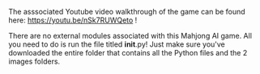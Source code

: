 The asssociated Youtube video walkthrough of the game can be found here: https://youtu.be/nSk7RUWQeto !


There are no external modules associated with this Mahjong AI game.
All you need to do is run the file titled __init__.py!
Just make sure you've downloaded the entire folder that contains all the Python files and the 2 images folders.
